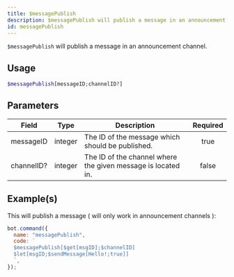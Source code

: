 ```yaml
---
title: $messagePublish
description: $messagePublish will publish a message in an announcement channel.
id: messagePublish
---
```


`$messagePublish` will publish a message in an announcement channel.

## Usage

```php
$messagePublish[messageID;channelID?]
```

## Parameters

| Field      | Type    | Description                                                  | Required |
| ---------- | ------- | ------------------------------------------------------------ | :------: |
| messageID  | integer | The ID of the message which should be published.             |   true   |
| channelID? | integer | The ID of the channel where the given message is located in. |  false   |

## Example(s)

This will publish a message ( will only work in announcement channels ):

```javascript
bot.command({
  name: "messagePublish",
  code: `
  $messagePublish[$get[msgID];$channelID]
  $let[msgID;$sendMessage[Hello!;true]]
  `,
});
```
